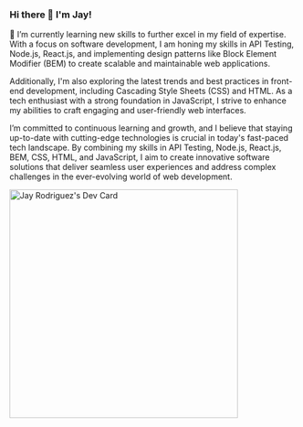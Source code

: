 ### Hi there 👋 I'm Jay!

🌱 I’m currently learning new skills to further excel in my field of expertise. With a focus on software development, I am honing my skills in API Testing, Node.js, React.js, and implementing design patterns like Block Element Modifier (BEM) to create scalable and maintainable web applications.

Additionally, I'm also exploring the latest trends and best practices in front-end development, including Cascading Style Sheets (CSS) and HTML. As a tech enthusiast with a strong foundation in JavaScript, I strive to enhance my abilities to craft engaging and user-friendly web interfaces.

I’m committed to continuous learning and growth, and I believe that staying up-to-date with cutting-edge technologies is crucial in today's fast-paced tech landscape. By combining my skills in API Testing, Node.js, React.js, BEM, CSS, HTML, and JavaScript, I aim to create innovative software solutions that deliver seamless user experiences and address complex challenges in the ever-evolving world of web development.



<a href="https://app.daily.dev/jayrodriguez"><img src="https://api.daily.dev/devcards/7003b4b967d049bbac0ef60688e9b811.png?r=mb4" width="400" alt="Jay Rodriguez's Dev Card"/></a>

<!--
**Jairo1031/Jairo1031** is a ✨ _special_ ✨ repository because its `README.md` (this file) appears on your GitHub profile.



Here are some ideas to get you started:

- 🔭 I’m currently working on ...
- 🌱 I’m currently learning ...
- 👯 I’m looking to collaborate on ...
- 🤔 I’m looking for help with ...
- 💬 Ask me about ...
- 📫 How to reach me: ...
- 😄 Pronouns: ...
- ⚡ Fun fact: ...
-->
